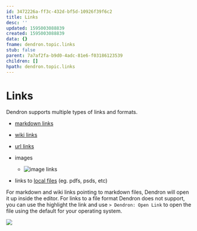 ```yaml
---
id: 3472226a-ff3c-432d-bf5d-10926f39f6c2
title: Links
desc: ''
updated: 1595003088839
created: 1595003088839
data: {}
fname: dendron.topic.links
stub: false
parent: 7a7af2fa-b9d0-4adc-81e6-f03186123539
children: []
hpath: dendron.topic.links
---
```

# Links

Dendron supports multiple types of links and formats. 

- [markdown links](./dendron.md)
- [wiki links](b0fe6ef7-1553-4280-bc45-a71824c2ce36)
- [url links](https://github.com/orgs/dendronhq/projects/1)
- images
    - ![image links](https://foundation-prod-assetspublic53c57cce-8cpvgjldwysl.s3-us-west-2.amazonaws.com/assets/logo-256.png)

- links to [local files](assets/think.pdf) (eg. pdfs, psds, etc)

For markdown and wiki links pointing to markdown files, Dendron will open it up inside the editor. For links to a file format Dendron does not support, you can use the highlight the link and use `> Dendron: Open Link` to open the file using the default for your operating system. 

<img src="https://cdn.loom.com/sessions/thumbnails/01250485e20a4cdca2a053dd6047ac68-with-play.gif"> 
